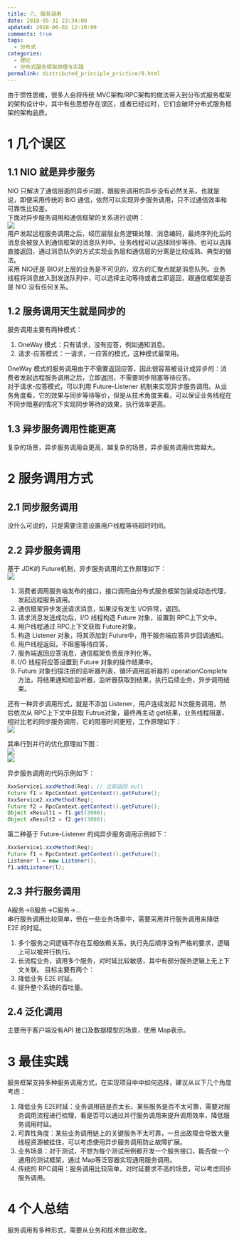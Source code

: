 ```yaml
---
title: 八、服务调用
date: 2018-05-31 23:34:00
updated: 2018-06-02 12:10:00
comments: true
tags:
  - 分布式
categories: 
  - 理论
  - 分布式服务框架原理与实践
permalink: distributed_principle_prictice/8.html    
---
```


由于惯性思维，很多人会将传统 MVC架构/RPC架构的做法带入到分布式服务框架的架构设计中，其中有些思想存在误区，或者已经过时，它们会破坏分布式服务框架的架构品质。

# 1 几个误区

## 1.1 NIO 就是异步服务

NIO 只解决了通信层面的异步问题，跟服务调用的异步没有必然关系，也就是说，即便采用传统的 BIO 通信，依然可以实现异步服务调用，只不过通信效率和可靠性比较差。  
下面对异步服务调用和通信框架的关系进行说明：  
![][1]  
用户发起远程服务调用之后，经历层层业务逻辑处理、消息编码，最终序列化后的消息会被放入到通信框架的消息队列中。业务线程可以选择同步等待、也可以选择直接返回，通过消息队列的方式实现业务层和通信层的分离是比较成熟、典型的做法。  
采用 NIO还是 BIO对上层的业务是不可见的，双方的汇聚点就是消息队列。业务线程将消息放入到发送队列中，可以选择主动等待或者立即返回，跟通信框架是否是 NIO 没有任何关系。

## 1.2 服务调用天生就是同步的

服务调用主要有两种模式：
1. OneWay 模式：只有请求，没有应答，例如通知消息。
2. 请求-应答模式：一请求，一应答的模式，这种模式最常用。
  
OneWay 模式的服务调用由于不需要返回应答，因此很容易被设计成异步的：消费者发起远程服务调用之后，立即返回，不需要同步阻塞等待应答。  
对于请求-应答模式，可以利用 Future-Listener 机制来实现异步服务调用。从业务角度看，它的效果与同步等待等价，但是从技术角度来看，可以保证业务线程在不同步阻塞的情况下实现同步等待的效果，执行效率更高。

## 1.3 异步服务调用性能更高

复杂的场景，异步服务调用会更高，越复杂的场景，异步服务调用优势越大。

# 2 服务调用方式

## 2.1 同步服务调用

没什么可说的，只是需要注意设置用户线程等待超时时间。

## 2.2 异步服务调用

基于 JDK的 Future机制，异步服务调用的工作原理如下：  
![][2]  
1. 消费者调用服务端发布的接口，接口调用由分布式服务框架包装成动态代理，发起远程服务调用。
2. 通信框架异步发送请求消息，如果没有发生 I/O异常，返回。
3. 请求消息发送成功后，I/O 线程构造 Future 对象，设置到 RPC上下文中。
4. 用户线程通过 RPC上下文获取 Future对象。
5. 构造 Listener 对象，将其添加到 Future中，用于服务端应答异步回调通知。
6. 用户线程返回，不阻塞等待应答，
7. 服务端返回应答消息，通信框架负责反序列化等。
8. I/O 线程将应答设置到 Future 对象的操作结果中。
9. Future 对象扫描注册的监听器列表，循环调用监听器的 operationComplete方法，将结果通知给监听器，监听器获取到结果，执行后续业务，异步调用结束。
  
还有一种异步调用形式，就是不添加 Listener，用户连续发起 N次服务调用，然后依次从 RPC上下文中获取 Futrue对象，最终再主动 get结果，业务线程阻塞，相对比老的同步服务调用，它的阻塞时间更短，工作原理如下：  
![][3]  
  
其串行到并行的优化原理如下图：  
![][4]  
![][5]  
  
异步服务调用的代码示例如下：  
```java
XxxService1.xxxMethod(Req); // 立即返回 null
Future f1 = RpcContext.getContext().getFuture();
XxxService2.xxxMethod(Req);
Future f2 = RpcContext.getContext().getFuture();
Object xResult1 = f1.get(3000);
Object xResult2 = f2.get(3000);
```
第二种基于 Future-Listener 的纯异步服务调用示例如下：  
```java
XxxService1.xxxMethod(Req);
Future f1 = RpcContext.getContext().getFuture();
Listener l = new Listener();
f1.addListener(l);
```

## 2.3 并行服务调用

A服务->B服务->C服务->...  
串行服务调用比较简单，但在一些业务场景中，需要采用并行服务调用来降低 E2E 的时延。
1. 多个服务之间逻辑不存在互相依赖关系，执行先后顺序没有严格的要求，逻辑上可以被并行执行。
2. 长流程业务，调用多个服务，对时延比较敏感，其中有部分服务逻辑上无上下文关联。
目标主要有两个：
1. 降低业务 E2E 时延。
2. 提升整个系统的吞吐量。

## 2.4 泛化调用

主要用于客户端没有API 接口及数据模型的场景，使用 Map表示。

# 3 最佳实践

服务框架支持多种服务调用方式，在实现项目中中如何选择，建议从以下几个角度考虑：  
1. 降低业务 E2E时延：业务调用链是否太长、某些服务是否不太可靠，需要对服务调用流程进行梳理，看是否可以通过并行服务调用来提升调用效率，降低服务调用时延。
2. 可靠性角度：某些业务调用链上的关键服务不太可靠，一旦出故障会导致大量线程资源被挂住，可以考虑使用异步服务调用防止故障扩展。
3. 业务场景：对于测试，不想为每个测试用例都开发一个服务接口，能否做一个通用的测试框架，通过 Map等泛容器实现通用服务调用。
4. 传统的 RPC调用：服务调用比较简单，对时延要求不高的场景，可以考虑同步服务调用。

# 4 个人总结

服务调用有多种形式，需要从业务和技术做出取舍。

[1]:http://leran2deeplearnjavawebtech.oss-cn-beijing.aliyuncs.com/learn/distributed_principle_prictice/8_1.png
[2]:http://leran2deeplearnjavawebtech.oss-cn-beijing.aliyuncs.com/learn/distributed_principle_prictice/8_2.png
[3]:http://leran2deeplearnjavawebtech.oss-cn-beijing.aliyuncs.com/learn/distributed_principle_prictice/8_3.png
[4]:http://leran2deeplearnjavawebtech.oss-cn-beijing.aliyuncs.com/learn/distributed_principle_prictice/8_4.png
[5]:http://leran2deeplearnjavawebtech.oss-cn-beijing.aliyuncs.com/learn/distributed_principle_prictice/8_5.png